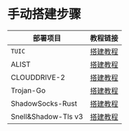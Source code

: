 # 手动搭建步骤

|部署项目|教程链接|
|-------|------|
| `TUIC`  |[搭建教程](https://github.com/MHY2233/MHY2233/blob/main/Tutorial/Tuic%E8%8A%82%E7%82%B9%E6%90%AD%E5%BB%BA.md) |
| ALIST | [搭建教程](https://github.com/MHY2233/MHY2233/blob/main/Tutorial/Alist%E6%89%8B%E5%8A%A8%E6%90%AD%E5%BB%BA.md)|
|CLOUDDRIVE-2|[搭建教程](https://github.com/MHY2233/MHY2233/blob/main/Tutorial/CloudDrive-2%E9%83%A8%E7%BD%B2.md)|
|Trojan-Go|[搭建教程](https://github.com/MHY2233/MHY2233/blob/main/Tutorial/Trojan-Go%E8%8A%82%E7%82%B9%E6%90%AD%E5%BB%BA.md)|
|ShadowSocks-Rust|[搭建教程](https://github.com/MHY2233/MHY2233/blob/main/Tutorial/ShadowSocks.md)|
|Snell&Shadow-Tls v3|[搭建教程](https://github.com/MHY2233/MHY2233/blob/main/Tutorial/Snell+Shadow-tls%20v3%E9%83%A8%E7%BD%B2.md)|














